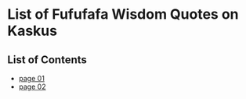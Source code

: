 # List of Fufufafa Wisdom Quotes on Kaskus

## List of Contents
- [page 01](readme.md)
- [page 02](readme-2.md)